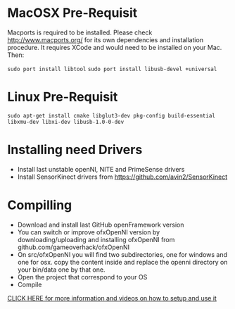 # MacOSX Pre-Requisit #

Macports is required to be installed. Please check http://www.macports.org/ for its own dependencies and installation procedure. It requires XCode and would need to be installed on your Mac. Then: 

```sudo port install libtool```
```sudo port install libusb-devel +universal```

# Linux Pre-Requisit #

```sudo apt-get install cmake libglut3-dev pkg-config build-essential libxmu-dev libxi-dev libusb-1.0-0-dev```

# Installing need Drivers #

* Install last unstable openNI, NITE and PrimeSense drivers
* Install SensorKinect drivers from https://github.com/avin2/SensorKinect

# Compilling #

* Download and install last GitHub openFramework version  
* You can switch or improve ofxOpenNI version by downloading/uploading and installing ofxOpenNI from github.com/gameoverhack/ofxOpenNI
* On src/ofxOpenNI you will find two subdirectories, one for windows and one for osx. copy the content inside and replace the openni directory on your bin/data one by that one.
* Open the project that correspond to your OS
* Compile

[CLICK HERE for more information and videos on how to setup and use it](http://patriciogonzalezvivo.com/kinectcorevision)



